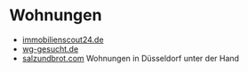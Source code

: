 # Wohnungen #

- [immobilienscout24.de](http://www.immobilienscout24.de/)
- [wg-gesucht.de](http://www.wg-gesucht.de/)
- [salzundbrot.com](http://www.salzundbrot.com/) Wohnungen in Düsseldorf unter der Hand

